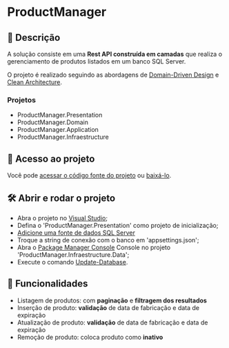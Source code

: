 # ProductManager

## :pencil: Descrição

A solução consiste em uma **Rest API construída em camadas** que realiza o gerenciamento de produtos listados em um banco SQL Server.

O projeto é realizado seguindo as abordagens de [Domain-Driven Design](https://engsoftmoderna.info/artigos/ddd.html#:~:text=DDD%20%C3%A9%20uma%20abordagem%20para,mas%20dentro%20de%20um%20contexto) e [Clean Architecture](https://medium.com/luizalabs/descomplicando-a-clean-architecture-cf4dfc4a1ac6).

### Projetos
* ProductManager.Presentation
* ProductManager.Domain
* ProductManager.Application
* ProductManager.Infraestructure

## :file_folder: Acesso ao projeto

Você pode [acessar o código fonte do projeto](https://github.com/pedro-h-soares/ProductManager.git) ou [baixá-lo](https://github.com/pedro-h-soares/ProductManager/archive/refs/heads/master.zip).

## :hammer_and_wrench: Abrir e rodar o projeto

* Abra o projeto no [Visual Studio](https://visualstudio.microsoft.com/free-developer-offers/); 
* Defina o 'ProductManager.Presentation' como projeto de inicialização;
* [Adicione uma fonte de dados SQL Server](https://learn.microsoft.com/visualstudio/data-tools/create-a-sql-database-by-using-a-designer?view=vs-2022)
* Troque a string de conexão com o banco em 'appsettings.json';
* Abra o [Package Manager Console](https://learn.microsoft.com/nuget/consume-packages/install-use-packages-powershell) Console no projeto 'ProductManager.Infraestructure.Data';
* Execute o comando [Update-Database](https://learn.microsoft.com/ef/core/cli/powershell).

## :hammer: Funcionalidades

* Listagem de produtos: com **paginação** e **filtragem dos resultados**
* Inserção de produto: **validação** de data de fabricação e data de expiração
* Atualização de produto: **validação** de data de fabricação e data de expiração
* Remoção de produto: coloca produto como **inativo**
